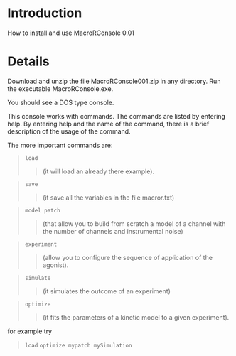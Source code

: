 # Introduction #

How to install and use MacroRConsole 0.01


# Details #

Download and unzip the file MacroRConsole001.zip in any directory.
Run the executable MacroRConsole.exe.

You should see a DOS type console.

This console works with commands. The commands are listed by entering help.
By entering help and the name of the command, there is a brief description of the usage of the command.

The more important commands are:
> `load`
> > (it will load an already there example).


> `save`
> > (it save all the variables in the file macror.txt)


> `model patch `
> > (that allow you to build from scratch a model of a channel with the number of channels and instrumental noise)


> `experiment `
> > (allow you to configure the sequence of application of the agonist).


> `simulate `
> > (it simulates the outcome of an experiment)


> `optimize `
> > (it fits the parameters of a kinetic model to a given experiment).

for example try


> `load`
> `optimize mypatch mySimulation`